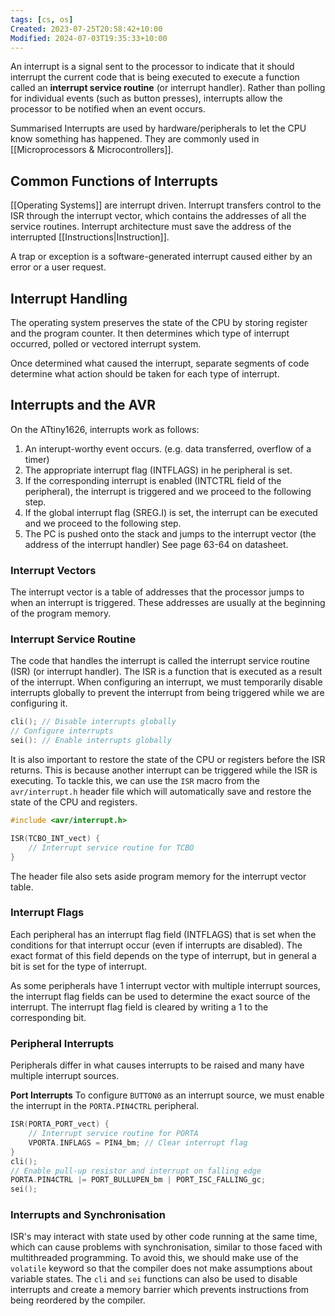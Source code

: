 ```yaml
---
tags: [cs, os]
Created: 2023-07-25T20:58:42+10:00
Modified: 2024-07-03T19:35:33+10:00
---
```

An interrupt is a signal sent to the processor to indicate that it should interrupt the current code that is being executed to execute a function called an **interrupt service routine** (or interrupt handler). Rather than polling for individual events (such as button presses), interrupts allow the processor to be notified when an event occurs.

Summarised Interrupts are used by hardware/peripherals to let the CPU know something has happened. They are commonly used in [[Microprocessors & Microcontrollers]].

## Common Functions of Interrupts 
[[Operating Systems]] are interrupt driven. Interrupt transfers control to the ISR through the interrupt vector, which contains the addresses of all the service routines. Interrupt architecture must save the address of the interrupted [[Instructions|Instruction]]. 

A trap or exception is a software-generated interrupt caused either by an error or a user request. 

## Interrupt Handling 
The operating system preserves the state of the CPU by storing register and the program counter. It then determines which type of interrupt occurred, polled or vectored interrupt system.

Once determined what caused the interrupt, separate segments of code determine what action should be taken for each type of interrupt.


## Interrupts and the AVR
On the ATtiny1626, interrupts work as follows:
1. An interupt-worthy event occurs. (e.g. data transferred, overflow of a timer)
2. The appropriate interrupt flag (INTFLAGS) in he peripheral is set.
3. If the corresponding interrupt is enabled (INTCTRL field of the peripheral), the interrupt is triggered and we proceed to the following step.
4. If the global interrupt flag (SREG.I) is set, the interrupt can be executed and we proceed to the following step.
5. The PC is pushed onto the stack and jumps to the interrupt vector (the address of the interrupt handler) See page 63-64 on datasheet.

### Interrupt Vectors
The interrupt vector is a table of addresses that the processor jumps to when an interrupt is triggered. These addresses are usually at the beginning of the program memory.

### Interrupt Service Routine
The code that handles the interrupt is called the interrupt service routine (ISR) (or interrupt handler). The ISR is a function that is executed as a result of the interrupt.
When configuring an interrupt, we must temporarily disable interrupts globally to prevent the interrupt from being triggered while we are configuring it.
```c
cli(); // Disable interrupts globally
// Configure interrupts
sei(): // Enable interrupts globally
```
It is also important to restore the state of the CPU or registers before the ISR returns. This is because another interrupt can be triggered while the ISR is executing. To tackle this, we can use the `ISR` macro from the `avr/interrupt.h` header file which will automatically save and restore the state of the CPU and registers.
```c
#include <avr/interrupt.h>

ISR(TCBO_INT_vect) {
	// Interrupt service routine for TCBO
}
```
The header file also sets aside program memory for the interrupt vector table.

### Interrupt Flags
Each peripheral has an interrupt flag field (INTFLAGS) that is set when the conditions for that interrupt occur (even if interrupts are disabled). The exact format of this field depends on the type of interrupt, but in general a bit is set for the type of interrupt.

As some peripherals have 1 interrupt vector with multiple interrupt sources, the interrupt flag fields can be used to determine the exact source of the interrupt.
The interrupt flag field is cleared by writing a 1 to the corresponding bit.

### Peripheral Interrupts
Peripherals differ in what causes interrupts to be raised and many have multiple interrupt sources.

**Port Interrupts**
To configure `BUTTON0` as an interrupt source, we must enable the interrupt in the `PORTA.PIN4CTRL` peripheral.
```c
ISR(PORTA_PORT_vect) {
	// Interrupt service routine for PORTA
	VPORTA.INFLAGS = PIN4_bm; // Clear interrupt flag
}
cli();
// Enable pull-up resistor and interrupt on falling edge
PORTA.PIN4CTRL |= PORT_BULLUPEN_bm | PORT_ISC_FALLING_gc;
sei();
```
### Interrupts and Synchronisation
ISR's may interact with state used by other code running at the same time, which can cause problems with synchronisation, similar to those faced with multithreaded programming. To avoid this, we should make use of the `volatile` keyword so that the compiler does not make assumptions about variable states. The `cli` and `sei` functions can also be used to disable interrupts and create a memory barrier which prevents instructions from being reordered by the compiler.